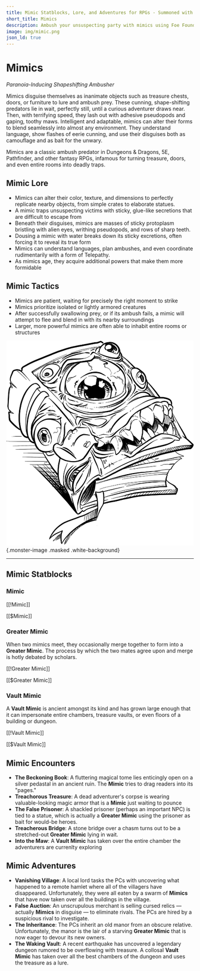 ```yaml
---
title: Mimic Statblocks, Lore, and Adventures for RPGs - Summoned with Foe Foundry
short_title: Mimics
description: Ambush your unsuspecting party with mimics using Foe Foundry’s monster generator. Discover complete statblocks, lore, encounters, and adventure hooks to command your fantasy RPG campaigns.
image: img/mimic.png
json_ld: true
---
```


# Mimics

*Paranoia-Inducing Shapeshifting Ambusher*

Mimics disguise themselves as inanimate objects such as treasure chests, doors, or furniture to lure and ambush prey. These cunning, shape-shifting predators lie in wait, perfectly still, until a curious adventurer draws near. Then, with terrifying speed, they lash out with adhesive pseudopods and gaping, toothy maws. Intelligent and adaptable, mimics can alter their forms to blend seamlessly into almost any environment. They understand language, show flashes of eerie cunning, and use their disguises both as camouflage and as bait for the unwary.

Mimics are a classic ambush predator in Dungeons & Dragons, 5E, Pathfinder, and other fantasy RPGs, infamous for turning treasure, doors, and even entire rooms into deadly traps.

## Mimic Lore

- Mimics can alter their color, texture, and dimensions to perfectly replicate nearby objects, from simple crates to elaborate statues.
- A mimic traps unsuspecting victims with sticky, glue-like secretions that are difficult to escape from
- Beneath their disguises, mimics are masses of sticky protoplasm bristling with alien eyes, writhing pseudopods, and rows of sharp teeth.
- Dousing a mimic with water breaks down its sticky excretions, often forcing it to reveal its true form
- Mimics can understand languages, plan ambushes, and even coordinate rudimentarily with a form of Telepathy.
- As mimics age, they acquire additional powers that make them more formidable

## Mimic Tactics

- Mimics are patient, waiting for precisely the right moment to strike
- Mimics prioritize isolated or lightly armored creatures
- After successfully swallowing prey, or if its ambush fails, a mimic will attempt to flee and blend in with its nearby surroundings
- Larger, more powerful mimics are often able to inhabit entire rooms or structures

![A book mimic surprises the PCs](../img/mimic.png){.monster-image .masked .white-background}

---

## Mimic Statblocks

### Mimic

[[!Mimic]]

[[$Mimic]]

### Greater Mimic

When two mimics meet, they occasionally merge together to form into a **Greater Mimic**. The process by which the two mates agree upon and merge is hotly debated by scholars.

[[!Greater Mimic]]

[[$Greater Mimic]]

### Vault Mimic

A **Vault Mimic** is ancient amongst its kind and has grown large enough that it can impersonate entire chambers, treasure vaults, or even floors of a building or dungeon.

[[!Vault Mimic]]

[[$Vault Mimic]]

## Mimic Encounters

- **The Beckoning Book**: A fluttering magical tome lies enticingly open on a silver pedastal in an ancient ruin. The **Mimic** tries to drag readers into its "pages."
- **Treachorous Treasure**: A dead adventurer's corpse is wearing valuable-looking magic armor that is a **Mimic** just waiting to pounce
- **The False Prisoner**: A shackled prisoner (perhaps an important NPC) is tied to a statue, which is actually a **Greater Mimic** using the prisoner as bait for would-be heroes.
- **Treacherous Bridge**: A stone bridge over a chasm turns out to be a stretched-out **Greater Mimic** lying in wait.
- **Into the Maw**: A **Vault Mimic** has taken over the entire chamber the adventurers are currenlty exploring

## Mimic Adventures

- **Vanishing Village**: A local lord tasks the PCs with uncovering what happened to a remote hamlet where all of the villagers have disappeared. Unfortunately, they were all eaten by a swarm of **Mimics** that have now taken over all the buildings in the village.
- **False Auction**: An unscrupulous merchant is selling cursed relics — actually **Mimics** in disguise — to eliminate rivals. The PCs are hired by a suspicious rival to investigate.
- **The Inheritance**: The PCs inherit an old manor from an obscure relative. Unfortunately, the manor is the lair of a starving **Greater Mimic** that is now eager to devour its new owners.
- **The Waking Vault**: A recent earthquake has uncovered a legendary dungeon rumored to be overflowing with treasure. A collosal **Vault Mimic** has taken over all the best chambers of the dungeon and uses the treasure as a lure.
